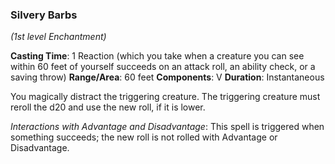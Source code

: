 ### Silvery Barbs
*(1st level Enchantment)*

**Casting Time**: 1 Reaction (which you take when a creature you can see within 60 feet of yourself succeeds on an attack roll, an ability check, or a saving throw)
**Range/Area**: 60 feet
**Components**: V
**Duration**: Instantaneous

You magically distract the triggering creature. The triggering creature must reroll the d20 and use the new roll, if it is lower.

*Interactions with Advantage and Disadvantage*: This spell is triggered when something succeeds; the new roll is not rolled with Advantage or Disadvantage.
